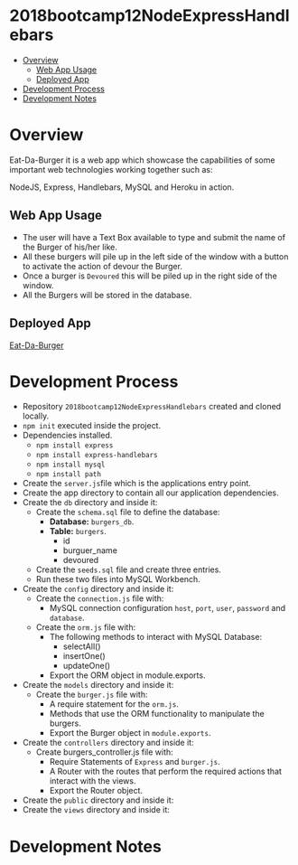 # 2018bootcamp12NodeExpressHandlebars <!-- omit in toc --> 

- [Overview](#overview)
    - [Web App Usage](#web-app-usage)
    - [Deployed App](#deployed-app)
- [Development Process](#development-process)
- [Development Notes](#development-notes)

# Overview

Eat-Da-Burger it is a web app which showcase the capabilities of some important web technologies working together such as:

NodeJS, Express, Handlebars, MySQL and Heroku in action.

## Web App Usage

* The user will have a Text Box available to type and submit the name of the Burger of his/her like.
* All these burgers will pile up in the left side of the window with a button to activate the action of devour the Burger.
* Once a burger is `Devoured` this will be piled up in the right side of the window.
* All the Burgers will be stored in the database.

## Deployed App

[Eat-Da-Burger](https://seiji-eat-da-burger.herokuapp.com/)

# Development Process

* Repository `2018bootcamp12NodeExpressHandlebars` created and cloned locally.
* `npm init` executed inside the project.
* Dependencies installed.
    * `npm install express`
    * `npm install express-handlebars`
    * `npm install mysql`
    * `npm install path`
* Create the `server.js`file which is the applications entry point.
* Create the app directory to contain all our application dependencies.
* Create the `db` directory and inside it:
    * Create the `schema.sql` file to define the database:
        * **Database:** `burgers_db`.
        * **Table:** `burgers`.
            * id
            * burguer_name
            * devoured
    * Create the `seeds.sql` file and create three entries.
    * Run these two files into MySQL Workbench.
* Create the `config` directory and inside it:
    * Create the `connection.js` file with:
        * MySQL connection configuration `host`, `port`, `user`, `password` and `database`.
    * Create the `orm.js` file with:
        * The following methods to interact with MySQL Database:
            * selectAll()
            * insertOne()
            * updateOne()
        * Export the ORM object in module.exports.
* Create the `models` directory and inside it:
    * Create the `burger.js` file with:
        * A require statement for the `orm.js`.
        * Methods that use the ORM functionality to manipulate the burgers.
        * Export the Burger object in `module.exports`.
* Create the `controllers` directory and inside it:
    * Create burgers_controller.js file with:
        * Require Statements of `Express` and `burger.js`.
        * A Router with the routes that perform the required actions that interact with the views.
        * Export the Router object.
* Create the `public` directory and inside it:
* Create the `views` directory and inside it:
    
# Development Notes
